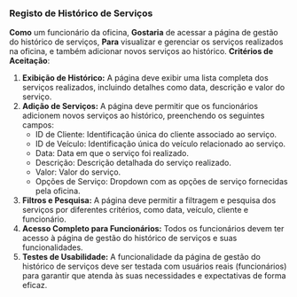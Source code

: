 ### Registo de Histórico de Serviços

**Como** um funcionário da oficina,
**Gostaria** de acessar a página de gestão do histórico de serviços,
**Para** visualizar e gerenciar os serviços realizados na oficina, e também adicionar novos serviços ao histórico.
**Critérios de Aceitação**:
1. **Exibição de Histórico:** A página deve exibir uma lista completa dos serviços realizados, incluindo detalhes como data, descrição e valor do serviço.
2. **Adição de Serviços:** A página deve permitir que os funcionários adicionem novos serviços ao histórico, preenchendo os seguintes campos:
    - ID de Cliente: Identificação única do cliente associado ao serviço.
    - ID de Veículo: Identificação única do veículo relacionado ao serviço.
    - Data: Data em que o serviço foi realizado.
    - Descrição: Descrição detalhada do serviço realizado.
    - Valor: Valor do serviço.
    - Opções de Serviço: Dropdown com as opções de serviço fornecidas pela oficina.
3. **Filtros e Pesquisa:** A página deve permitir a filtragem e pesquisa dos serviços por diferentes critérios, como data, veículo, cliente e funcionário.
4. **Acesso Completo para Funcionários:** Todos os funcionários devem ter acesso à página de gestão do histórico de serviços e suas funcionalidades.
5. **Testes de Usabilidade:** A funcionalidade da página de gestão do histórico de serviços deve ser testada com usuários reais (funcionários) para garantir que atenda às suas necessidades e expectativas de forma eficaz.
